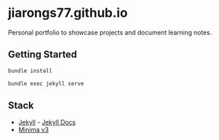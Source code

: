 # jiarongs77.github.io

Personal portfolio to showcase projects and document learning notes.

## Getting Started

```bash
bundle install
```
```bash
bundle exec jekyll serve
```

## Stack
- [Jekyll](https://jekyllrb.com/) - [Jekyll Docs](https://jekyllrb.com/docs/home)
- [Minima v3](https://github.com/jekyll/minima)
